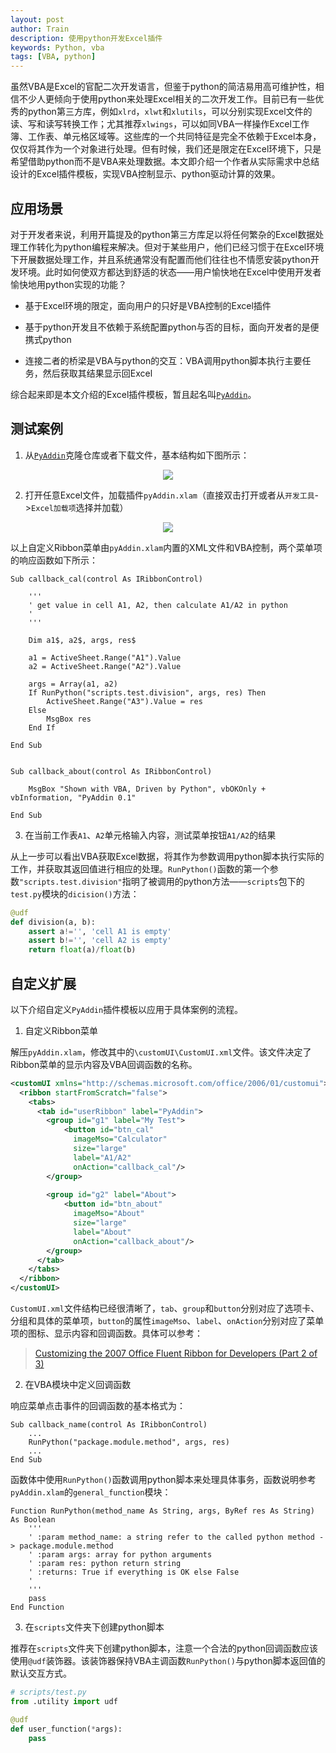 ```yaml
---
layout: post
author: Train
description: 使用python开发Excel插件
keywords: Python, vba
tags: [VBA, python]
---
```


虽然VBA是Excel的官配二次开发语言，但鉴于python的简洁易用高可维护性，相信不少人更倾向于使用python来处理Excel相关的二次开发工作。目前已有一些优秀的python第三方库，例如`xlrd`，`xlwt`和`xlutils`，可以分别实现Excel文件的读、写和读写转换工作；尤其推荐`xlwings`，可以如同VBA一样操作Excel工作簿、工作表、单元格区域等。这些库的一个共同特征是完全不依赖于Excel本身，仅仅将其作为一个对象进行处理。但有时候，我们还是限定在Excel环境下，只是希望借助python而不是VBA来处理数据。本文即介绍一个作者从实际需求中总结设计的Excel插件模板，实现VBA控制显示、python驱动计算的效果。

## 应用场景

对于开发者来说，利用开篇提及的python第三方库足以将任何繁杂的Excel数据处理工作转化为python编程来解决。但对于某些用户，他们已经习惯于在Excel环境下开展数据处理工作，并且系统通常没有配置而他们往往也不情愿安装python开发环境。此时如何使双方都达到舒适的状态——用户愉快地在Excel中使用开发者愉快地用python实现的功能？

- 基于Excel环境的限定，面向用户的只好是VBA控制的Excel插件

- 基于python开发且不依赖于系统配置python与否的目标，面向开发者的是便携式python

- 连接二者的桥梁是VBA与python的交互：VBA调用python脚本执行主要任务，然后获取其结果显示回Excel

综合起来即是本文介绍的Excel插件模板，暂且起名叫[`PyAddin`](https://github.com/dothinking/PyAddin)。


## 测试案例

1. 从[`PyAddin`](https://github.com/dothinking/PyAddin)克隆仓库或者下载文件，基本结构如下图所示：

<div align='center'><img src="{{ "/images/2019-01-28-01.jpg" | prepend: site.baseurl }}"></div>

2. 打开任意Excel文件，加载插件`pyAddin.xlam`（直接双击打开或者从`开发工具`->`Excel加载项`选择并加载）

<div align='center'><img src="{{ "/images/2019-01-28-02.jpg" | prepend: site.baseurl }}"></div>

以上自定义Ribbon菜单由`pyAddin.xlam`内置的XML文件和VBA控制，两个菜单项的响应函数如下所示：

```vba
Sub callback_cal(control As IRibbonControl)

    '''
    ' get value in cell A1, A2, then calculate A1/A2 in python
    '
    '''
    
    Dim a1$, a2$, args, res$
    
    a1 = ActiveSheet.Range("A1").Value
    a2 = ActiveSheet.Range("A2").Value
    
    args = Array(a1, a2)
    If RunPython("scripts.test.division", args, res) Then
        ActiveSheet.Range("A3").Value = res
    Else
        MsgBox res
    End If
    
End Sub


Sub callback_about(control As IRibbonControl)

    MsgBox "Shown with VBA, Driven by Python", vbOKOnly + vbInformation, "PyAddin 0.1"

End Sub
```

3. 在当前工作表`A1`、`A2`单元格输入内容，测试菜单按钮`A1/A2`的结果

从上一步可以看出VBA获取Excel数据，将其作为参数调用python脚本执行实际的工作，并获取其返回值进行相应的处理。`RunPython()`函数的第一个参数`"scripts.test.division"`指明了被调用的python方法——`scripts`包下的`test.py`模块的`dicision()`方法：

```python
@udf
def division(a, b):
    assert a!='', 'cell A1 is empty'
    assert b!='', 'cell A2 is empty'
    return float(a)/float(b)
```


## 自定义扩展

以下介绍自定义`PyAddin`插件模板以应用于具体案例的流程。

1. 自定义Ribbon菜单

解压`pyAddin.xlam`，修改其中的`\customUI\CustomUI.xml`文件。该文件决定了Ribbon菜单的显示内容及VBA回调函数的名称。

```xml
<customUI xmlns="http://schemas.microsoft.com/office/2006/01/customui">
  <ribbon startFromScratch="false">
    <tabs>
      <tab id="userRibbon" label="PyAddin">
        <group id="g1" label="My Test">
            <button id="btn_cal" 
              imageMso="Calculator" 
              size="large" 
              label="A1/A2" 
              onAction="callback_cal"/>
        </group>
          
        <group id="g2" label="About">
            <button id="btn_about" 
              imageMso="About" 
              size="large" 
              label="About" 
              onAction="callback_about"/>
        </group>
      </tab>
    </tabs>
  </ribbon>
</customUI>
```

`CustomUI.xml`文件结构已经很清晰了，`tab`、`group`和`button`分别对应了选项卡、分组和具体的菜单项，`button`的属性`imageMso`、`label`、`onAction`分别对应了菜单项的图标、显示内容和回调函数。具体可以参考：

> [Customizing the 2007 Office Fluent Ribbon for Developers (Part 2 of 3)](https://msdn.microsoft.com/en-us/library/aa338199(v=office.12).aspx)


2. 在VBA模块中定义回调函数

响应菜单点击事件的回调函数的基本格式为：

```vba
Sub callback_name(control As IRibbonControl)
    ...
    RunPython("package.module.method", args, res)
    ...
End Sub
```

函数体中使用`RunPython()`函数调用python脚本来处理具体事务，函数说明参考`pyAddin.xlam`的`general_function`模块： 

```vba
Function RunPython(method_name As String, args, ByRef res As String) As Boolean
    '''
    ' :param method_name: a string refer to the called python method -> package.module.method
    ' :param args: array for python arguments
    ' :param res: python return string
    ' :returns: True if everything is OK else False
    '
    '''
    pass
End Function
```

3. 在`scripts`文件夹下创建python脚本

推荐在`scripts`文件夹下创建python脚本，注意一个合法的python回调函数应该使用`@udf`装饰器。该装饰器保持VBA主调函数`RunPython()`与python脚本返回值的默认交互方式。

```python
# scripts/test.py
from .utility import udf

@udf
def user_function(*args):
    pass
```